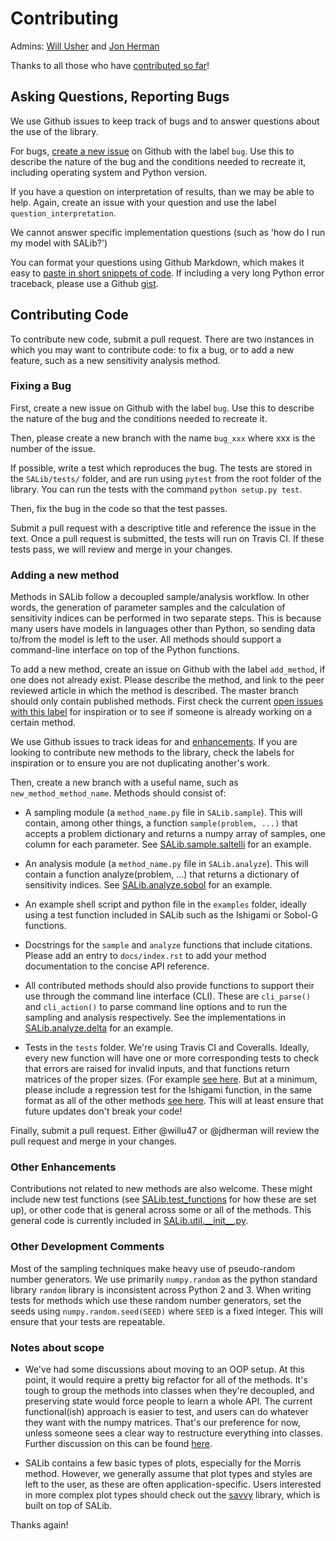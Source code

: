 # Contributing

Admins: [Will Usher](https://github.com/willu47) and [Jon Herman](https://github.com/jdherman)

Thanks to all those who have [contributed so far](https://github.com/SALib/SALib/graphs/contributors)!

## Asking Questions, Reporting Bugs

We use Github issues to keep track of bugs and to answer questions about the use
of the library.  

For bugs, [create a new issue](https://github.com/SALib/SALib/issues/new)
on Github with the label `bug`. Use this to describe the nature of the bug and
the conditions needed to recreate it, including operating system and Python version.

If you have a question on interpretation of results, than we may be able to help.
Again, create an issue with your question and use the label `question_interpretation`.

We cannot answer specific implementation questions (such as 'how do I run my model
with SALib?')

You can format your questions using Github Markdown, which makes it easy to [paste in short snippets of code](https://help.github.com/articles/creating-and-highlighting-code-blocks/). If including a very long Python error traceback, please use a Github [gist](https://gist.github.com/).

## Contributing Code

To contribute new code, submit a pull request. There are two instances in which you may want to contribute code: to fix a bug, or to add a new feature, such as a new sensitivity analysis method.

### Fixing a Bug

First, create a new issue on Github with the label `bug`. Use this to describe the nature of the bug and the conditions needed to recreate it.

Then, please create a new branch with the name `bug_xxx` where xxx is the number of the issue.

If possible, write a test which reproduces the bug. The tests are stored in the `SALib/tests/` folder, and are run using `pytest` from the root folder of the library.  You can run the tests with the command `python setup.py test`.

Then, fix the bug in the code so that the test passes.

Submit a pull request with a descriptive title and reference the issue in the text. Once a pull request is submitted, the tests will run on Travis CI. If these tests pass, we will review and merge in your changes.

### Adding a new method

Methods in SALib follow a decoupled sample/analysis workflow. In other words, the generation of parameter samples and the calculation of sensitivity indices can be performed in two separate steps. This is because many users have models in languages other than Python, so sending data to/from the model is left to the user. All methods should support a command-line interface on top of the Python functions.

To add a new method, create an issue on Github with the label `add_method`, if one does not already exist. Please describe the method, and link to the peer reviewed article in which the method is described. The master branch should only contain published methods. First check the current [open issues with this label](https://github.com/SALib/SALib/labels/add_method) for inspiration or to see if someone is already working on a certain method.

We use Github issues to track ideas for  and [enhancements](https://github.com/SALib/SALib/labels/enhancement).  If you are looking to contribute new methods to the library, check the labels for inspiration or to ensure you are not duplicating another's work.

Then, create a new branch with a useful name, such as `new_method_method_name`. Methods should consist of:

* A sampling module (a `method_name.py` file in `SALib.sample`). This will contain, among other things, a function `sample(problem, ...)` that accepts a problem dictionary and returns a numpy array of samples, one column for each parameter. See [SALib.sample.saltelli](https://github.com/SALib/SALib/blob/master/SALib/sample/saltelli.py) for an example.

* An analysis module (a `method_name.py` file in `SALib.analyze`). This will contain a function analyze(problem, ...) that returns a dictionary of sensitivity indices. See [SALib.analyze.sobol](https://github.com/SALib/SALib/blob/master/SALib/analyze/sobol.py) for an example.

* An example shell script and python file in the `examples` folder, ideally using a test function included in SALib such as the Ishigami or Sobol-G functions.

* Docstrings for the `sample` and `analyze` functions that include citations. Please add an entry to `docs/index.rst` to add your method documentation to the concise API reference.

* All contributed methods should also provide functions to support their use through the command line interface (CLI). These are `cli_parse()` and `cli_action()` to parse command line options and to run the sampling and analysis respectively. See the implementations in [SALib.analyze.delta](https://github.com/SALib/SALib/blob/consolidate-cli/SALib/analyze/delta.py) for an example.

* Tests in the `tests` folder.  We're using Travis CI and Coveralls. Ideally, every new function will have one or more corresponding tests to check that errors are raised for invalid inputs, and that functions return matrices of the proper sizes. (For example [see here](https://github.com/SALib/SALib/blob/master/tests/test_sobol.py). But at a minimum, please include a regression test for the Ishigami function, in the same format as all of the other methods [see here](https://github.com/SALib/SALib/blob/master/tests/test_regression.py). This will at least ensure that future updates don't break your code!

Finally, submit a pull request. Either @willu47 or @jdherman will review the pull request and merge in your changes.

### Other Enhancements

Contributions not related to new methods are also welcome. These might include new test functions (see [SALib.test_functions](https://github.com/SALib/SALib/tree/master/SALib/test_functions) for how these are set up), or other code that is general across some or all of the methods. This general code is currently included in [SALib.util.\_\_init\_\_.py](https://github.com/SALib/SALib/blob/master/SALib/util/__init__.py).


### Other Development Comments

Most of the sampling techniques make heavy use of pseudo-random number
generators.
We use primarily `numpy.random` as the python standard library
`random` library is inconsistent across Python 2 and 3.
When writing tests for methods which use these random number generators, set the seeds using `numpy.random.seed(SEED)`
where `SEED` is a fixed integer.
This will ensure that your tests are repeatable.

### Notes about scope

* We've had some discussions about moving to an OOP setup. At this point, it would require a pretty big refactor for all of the methods. It's tough to group the methods into classes when they're decoupled, and preserving state would force people to learn a whole API. The current functional(ish) approach is easier to test, and users can do whatever they want with the numpy matrices. That's our preference for now, unless someone sees a clear way to restructure everything into classes. Further discussion on this can be found [here](https://github.com/SALib/SALib/issues/216#issuecomment-435647632).



* SALib contains a few basic types of plots, especially for the Morris method. However, we generally assume that plot types and styles are left to the user, as these are often application-specific. Users interested in more complex plot types should check out the [savvy](https://github.com/houghb/savvy) library, which is built on top of SALib.

Thanks again!
